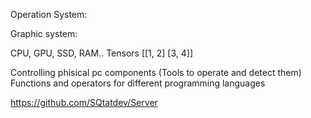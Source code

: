 Operation System:

Graphic system:

CPU, GPU, SSD, RAM..
Tensors [[1, 2] [3, 4]]

Controlling phisical pc components  (Tools to operate and detect them)
Functions and operators for different programming languages

https://github.com/SQtatdev/Server
